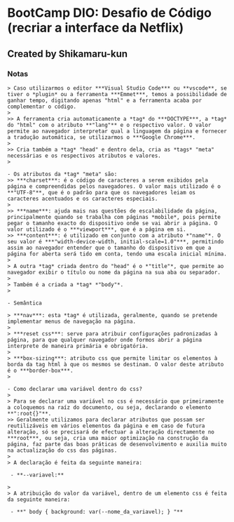 # BootCamp DIO: Desafio de Código (recriar a interface da Netflix)

## Created by Shikamaru-kun

### Notas

	> Caso utilizarmos o editor ***Visual Studio Code*** ou **vscode**, se tiver o *plugin* ou a ferramenta ***Emmet***, temos a possibilidade de ganhar tempo, digitando apenas "html" e a ferramenta acaba por complementar o código.
	>
	>> A ferramenta cria automaticamente a *tag* do ***DOCTYPE***, a *tag* do "html" com o atributo **"lang"** e o respectivo valor. O valor permite ao navegador interpretar qual a linguagem da página e fornecer a tradução automática, se utilizarmos o ***Google Chrome***.
	>
	>> Cria também a *tag* "head" e dentro dela, cria as *tags* "meta" necessárias e os respectivos atributos e valores.
	>
	
    - Os atributos da *tag* "meta" são:
	>> ***charset***: é o código de caracteres a serem exibidos pela página e compreendidas pelos navegadores. O valor mais utilizado é o **"UTF-8"**, que é o padrão para que os navegadores leiam os caracteres acentuados e os caracteres especiais.
	>
	>> ***name***: ajuda mais nas questões de escalabilidade da página, principalmente quando se trabalha com páginas *mobile*, pois permite pegar o tamanho exacto do dispositivo onde se vai abrir a página. O valor utilizado é o ***viewport***, que é a página em si.
	>> ***content***: é utilizado em conjunto com a atributo *"name"*. O seu valor é ***"width-device-width, initial-scale=1.0"***, permitindo assim ao navegador entender que o tamanho do dispositivo em que a página for aberta será tido em conta, tendo uma escala inicial mínima.
	>
	> A outra *tag* criada dentro do "head" é o *"title"*, que permite ao navegador exibir o título ou nome da página na sua aba ou separador.
	>
	> Também é a criada a *tag* *"body"*.
	>
	
    - Semântica
	
	> ***nav***: esta *tag* é utilizada, geralmente, quando se pretende implementar menus de navegação na página.
	>
	> ***reset css***: serve para atribuir configurações padronizadas à página, para que qualquer navegador onde formos abrir a página interprete de maneira primária e obrigatória.
	>
	> ***box-sizing***: atributo css que permite limitar os elementos à borda da tag html à que os mesmos se destinam. O valor deste atributo é o ***border-box***.
	>
	
    - Como declarar uma variável dentro do css?
	>
	> Para se declarar uma variável no css é necessário que primeiramente a coloquemos na raíz do documento, ou seja, declarando o elemento **":root{}"**.
	>> Geralmente utilizamos para declarar atributos que possam ser reutilizáveis em vários elementos da página e em caso de futura alteração, só se precisará de efectuar a alteração directamente no ***root***, ou seja, cria uma maior optimização na construção da página, faz parte das boas práticas de desenvolvimento e auxilia muito na actualização do css das páginas.
	>
	> A declaração é feita da seguinte maneira:

	 - **--variavel:**

	>
	> A atribuição do valor da variável, dentro de um elemento css é feita da seguinte maneira:

	 - **" body { background: var(--nome_da_variavel); } "**

	
	